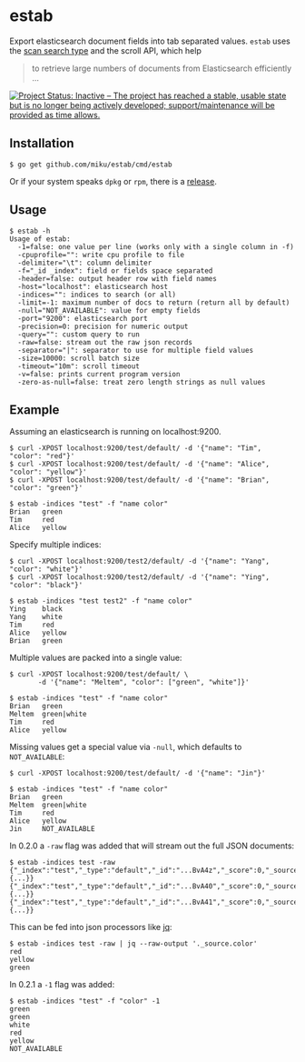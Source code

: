 estab
=====

Export elasticsearch document fields into tab separated values. `estab`
uses the [scan search type](http://www.elasticsearch.org/guide/en/elasticsearch/guide/current/scan-scroll.html)
and the scroll API, which help

> to retrieve large numbers of documents from Elasticsearch efficiently ...

[![Project Status: Inactive – The project has reached a stable, usable state but is no longer being actively developed; support/maintenance will be provided as time allows.](https://www.repostatus.org/badges/latest/inactive.svg)](https://www.repostatus.org/#inactive)

Installation
------------

    $ go get github.com/miku/estab/cmd/estab

Or if your system speaks `dpkg` or `rpm`, there is a [release](https://github.com/miku/estab/releases).

Usage
-----

    $ estab -h
    Usage of estab:
      -1=false: one value per line (works only with a single column in -f)
      -cpuprofile="": write cpu profile to file
      -delimiter="\t": column delimiter
      -f="_id _index": field or fields space separated
      -header=false: output header row with field names
      -host="localhost": elasticsearch host
      -indices="": indices to search (or all)
      -limit=-1: maximum number of docs to return (return all by default)
      -null="NOT_AVAILABLE": value for empty fields
      -port="9200": elasticsearch port
      -precision=0: precision for numeric output
      -query="": custom query to run
      -raw=false: stream out the raw json records
      -separator="|": separator to use for multiple field values
      -size=10000: scroll batch size
      -timeout="10m": scroll timeout
      -v=false: prints current program version
      -zero-as-null=false: treat zero length strings as null values

Example
-------

Assuming an elasticsearch is running on localhost:9200.

    $ curl -XPOST localhost:9200/test/default/ -d '{"name": "Tim", "color": "red"}'
    $ curl -XPOST localhost:9200/test/default/ -d '{"name": "Alice", "color": "yellow"}'
    $ curl -XPOST localhost:9200/test/default/ -d '{"name": "Brian", "color": "green"}'

    $ estab -indices "test" -f "name color"
    Brian   green
    Tim     red
    Alice   yellow

Specify multiple indices:

    $ curl -XPOST localhost:9200/test2/default/ -d '{"name": "Yang", "color": "white"}'
    $ curl -XPOST localhost:9200/test2/default/ -d '{"name": "Ying", "color": "black"}'

    $ estab -indices "test test2" -f "name color"
    Ying    black
    Yang    white
    Tim     red
    Alice   yellow
    Brian   green

Multiple values are packed into a single value:

    $ curl -XPOST localhost:9200/test/default/ \
           -d '{"name": "Meltem", "color": ["green", "white"]}'

    $ estab -indices "test" -f "name color"
    Brian   green
    Meltem  green|white
    Tim     red
    Alice   yellow

Missing values get a special value via `-null`, which defaults to `NOT_AVAILABLE`:

    $ curl -XPOST localhost:9200/test/default/ -d '{"name": "Jin"}'

    $ estab -indices "test" -f "name color"
    Brian   green
    Meltem  green|white
    Tim     red
    Alice   yellow
    Jin     NOT_AVAILABLE

In 0.2.0 a `-raw` flag was added that will stream out the full JSON documents:

    $ estab -indices test -raw
    {"_index":"test","_type":"default","_id":"...BvA4z","_score":0,"_source":{...}}
    {"_index":"test","_type":"default","_id":"...BvA40","_score":0,"_source":{...}}
    {"_index":"test","_type":"default","_id":"...BvA41","_score":0,"_source":{...}}

This can be fed into json processors like [jq](http://stedolan.github.io/jq/):

    $ estab -indices test -raw | jq --raw-output '._source.color'
    red
    yellow
    green

In 0.2.1 a `-1` flag was added:

    $ estab -indices "test" -f "color" -1
    green
    green
    white
    red
    yellow
    NOT_AVAILABLE
